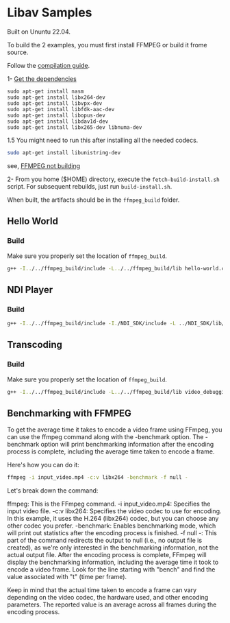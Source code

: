 # Libav Samples

Built on Ununtu 22.04. 

To build the 2 examples, you must first install FFMPEG or build it frome source. 

Follow the [compilation guide](https://trac.ffmpeg.org/wiki/CompilationGuide).

1- [Get the dependencies](https://trac.ffmpeg.org/wiki/CompilationGuide/Ubuntu#GettheDependencies)

```
sudo apt-get install nasm
sudo apt-get install libx264-dev
sudo apt-get install libvpx-dev
sudo apt-get install libfdk-aac-dev
sudo apt-get install libopus-dev
sudo apt-get install libdav1d-dev
sudo apt-get install libx265-dev libnuma-dev
```

1.5 You might need to run this after installing all the needed codecs.

```bash
sudo apt-get install libunistring-dev
```
see, [FFMPEG not building](https://askubuntu.com/questions/1252997/unable-to-compile-ffmpeg-on-ubuntu-20-04)

2- From you home ($HOME) directory, execute the `fetch-build-install.sh` script. For subsequent rebuilds, just run `build-install.sh`.


When built, the artifacts should be in the `ffmpeg_build` folder.

## Hello World

### Build

Make sure you properly set the location of `ffmpeg_build`.

```bash
g++ -I../../ffmpeg_build/include -L../../ffmpeg_build/lib hello-world.cpp -lavformat -lavcodec -lavfilter -lavdevice -lswresample -lswscale -lavutil -lz -llzma -lx264 -lx265 -lopus -lfdk-aac -lvpx -lvorbisenc -lvorbis  -ldrm -pthread -lgnutls -lmp3lame -lX11 -lm  -lvdpau -lva -lva-drm -lva-x11 -o hello-world
```

## NDI Player

### Build

```bash
g++ -I../../ffmpeg_build/include -I./NDI_SDK/include -L ../NDI_SDK/lib/x86_64-linux-gnu -L../../ffmpeg_build/lib ndi-player.cpp -lavformat -lndi -lavcodec -lavfilter -lavdevice -lswresample -lswscale -lavutil -lz -llzma -lx264 -lx265 -lopus -lfdk-aac -lvpx -lvorbisenc -lvorbis  -ldrm -pthread -lgnutls -lmp3lame -lX11 -lm  -lvdpau -lva -lva-drm -lva-x11 -o ndi-player
```

## Transcoding

### Build

Make sure you properly set the location of `ffmpeg_build`.

```bash
g++ -I../../ffmpeg_build/include -L../../ffmpeg_build/lib video_debugging.cpp transcoding.cpp -lavcodec -lavformat -lavfilter -lavdevice -lswresample -lswscale -lavutil -lz -lx264 -lx265 -lopus -lfdk-aac -lvpx -lvorbisenc  -lvorbis  -pthread -lgnutls -lmp3lame -lX11 -lm  -lvdpau -lva -lva-drm -lva-x11 -o transcoding
```


## Benchmarking with FFMPEG

To get the average time it takes to encode a video frame using FFmpeg, you can use the ffmpeg command along with the -benchmark option. The -benchmark option will print benchmarking information after the encoding process is complete, including the average time taken to encode a frame.

Here's how you can do it:

```bash
ffmpeg -i input_video.mp4 -c:v libx264 -benchmark -f null -
```

Let's break down the command:

ffmpeg: This is the FFmpeg command.
-i input_video.mp4: Specifies the input video file.
-c:v libx264: Specifies the video codec to use for encoding. In this example, it uses the H.264 (libx264) codec, but you can choose any other codec you prefer.
-benchmark: Enables benchmarking mode, which will print out statistics after the encoding process is finished.
-f null -: This part of the command redirects the output to null (i.e., no output file is created), as we're only interested in the benchmarking information, not the actual output file.
After the encoding process is complete, FFmpeg will display the benchmarking information, including the average time it took to encode a video frame. Look for the line starting with "bench" and find the value associated with "t" (time per frame).

Keep in mind that the actual time taken to encode a frame can vary depending on the video codec, the hardware used, and other encoding parameters. The reported value is an average across all frames during the encoding process.
